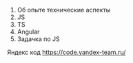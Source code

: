 1. Об опыте технические аспекты
2. JS
3. TS
4. Angular
5. Задачка по JS

Яндекс код
https://code.yandex-team.ru/